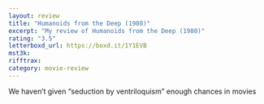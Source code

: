 ```yaml
---
layout: review
title: "Humanoids from the Deep (1980)"
excerpt: "My review of Humanoids from the Deep (1980)"
rating: "3.5"
letterboxd_url: https://boxd.it/1Y1EVB
mst3k:
rifftrax:
category: movie-review
---
```


We haven’t given “seduction by ventriloquism” enough chances in movies
